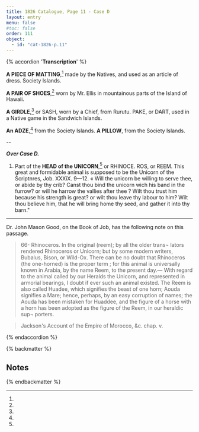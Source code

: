 ```yaml
---
title: 1826 Catalogue, Page 11 - Case D
layout: entry
menu: false
#toc: false
order: 111
object:
  - id: "cat-1826-p.11"
---
```

{% accordion '**Transcription**' %}

**A PIECE OF MATTING**,[^1] made by the Natives, and used
as an article of dress. Society Islands.

**A PAIR OF SHOES**,[^2] worn by Mr. Ellis in mountainous
parts of the Island of Hawaii.

**A GIRDLE**,[^3] or SASH, worn by a Chief, from Rurutu.
PAKE, or DART, used in a Native game in the Sandwich
Islands.

**An ADZE**,[^4] from the Society Islands.
**A PILLOW**, from the Society Islands.

--

***Over Case D.***

1. Part of the **HEAD of the UNICORN**,[^5] or RHINOCE.
ROS, or REEM. This great and formidable animal
is supposed to be the Unicorn of the Scriptnres, Job.
XXXiX. 9—12.
« Will the unicorn be willing to serve thee, or abide by thy crib?
Canst thou bind the unicorn wich his band in the furrow? or will he
harrow the vallies after thee ? Wilt thou trust him because his strength
is great? or wilt thou leave thy labour to him? Wilt thou believe him,
that he will bring home thy seed, and gather it into thy barn."

----

Dr. John Mason Good, on the Book of Job, has the following note on this
passage.

> 66- Rhinoceros. In the original (reem); by all the older trans¬
lators rendered Rhinoceros or Unicorn; but by some modern writers, Bubalus,
Bison, or Wild-Ox. There can be no doubt that Rhinoceros (the one-horned)
is the proper term ; for this animal is universally known in Arabia, by the name
Reem, to the present day.— With regard to the animal called by our Heralds
the Unicorn, and represented in armorial bearings, I doubt if ever such an
animal existed. The Reem is also called Huadee, which signifies the beast of
one horn; Aouda signifies a Mare; hence, perhaps, by an easy corruption of
names; the Aouda has been mistaken for Huaddee, and the figure of a horse
with a horn has been adopted as the figure of the Reem, in our heraldic sup¬
porters.

>Jackson's Account of the Empire of Morocco, &c. chap. v.

{% endaccordion %}

{% backmatter %}

## Notes

[^1]:
[^2]:
[^3]:
[^4]:
[^5]:

{% endbackmatter %}




